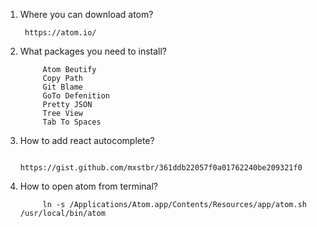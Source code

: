 1. Where you can download atom?

        https://atom.io/
        
2. What packages you need to install?
            
            Atom Beutify
            Copy Path
            Git Blame
            GoTo Defenition
            Pretty JSON
            Tree View
            Tab To Spaces
3. How to add react autocomplete?
        
            https://gist.github.com/mxstbr/361ddb22057f0a01762240be209321f0
4. How to open atom from terminal?
                
            ln -s /Applications/Atom.app/Contents/Resources/app/atom.sh /usr/local/bin/atom
